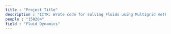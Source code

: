 ```yaml
---
title : "Project Title"
description : "IITK: Wrote code for solving Fluids using Multigrid methods"
people : "150204"
field : "Fluid Dynamics"
---
```

